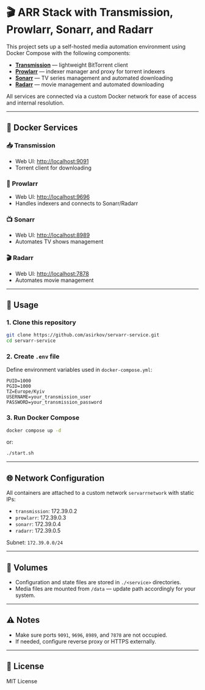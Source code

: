 # 🎬 ARR Stack with Transmission, Prowlarr, Sonarr, and Radarr

This project sets up a self-hosted media automation environment using Docker Compose with the following components:

- **[Transmission](https://transmissionbt.com/)** — lightweight BitTorrent client
- **[Prowlarr](https://github.com/Prowlarr/Prowlarr)** — indexer manager and proxy for torrent indexers
- **[Sonarr](https://sonarr.tv/)** — TV series management and automated downloading
- **[Radarr](https://radarr.video/)** — movie management and automated downloading

All services are connected via a custom Docker network for ease of access and internal resolution.

---

## 🐳 Docker Services

### 📥 Transmission

- Web UI: [http://localhost:9091](http://localhost:9091)
- Torrent client for downloading

### 🔎 Prowlarr

- Web UI: [http://localhost:9696](http://localhost:9696)
- Handles indexers and connects to Sonarr/Radarr

### 📺 Sonarr

- Web UI: [http://localhost:8989](http://localhost:8989)
- Automates TV shows management

### 🎬 Radarr

- Web UI: [http://localhost:7878](http://localhost:7878)
- Automates movie management

---

## 🧾 Usage

### 1. Clone this repository

```bash
git clone https://github.com/asirkov/servarr-service.git
cd servarr-service
```

### 2. Create `.env` file

Define environment variables used in `docker-compose.yml`:

```dotenv
PUID=1000
PGID=1000
TZ=Europe/Kyiv
USERNAME=your_transmission_user
PASSWORD=your_transmission_password
```

### 3. Run Docker Compose

```bash
docker compose up -d
```

or:

```bash
./start.sh
```

---

## 🌐 Network Configuration

All containers are attached to a custom network `servarrnetwork` with static IPs:

- `transmission`: 172.39.0.2
- `prowlarr`: 172.39.0.3
- `sonarr`: 172.39.0.4
- `radarr`: 172.39.0.5

Subnet: `172.39.0.0/24`

---

## 📁 Volumes

- Configuration and state files are stored in `./<service>` directories.
- Media files are mounted from `/data` — update path accordingly for your system.

---

## ⚠️ Notes

- Make sure ports `9091`, `9696`, `8989`, and `7878` are not occupied.
- If needed, configure reverse proxy or HTTPS externally.

---

## 📄 License

MIT License
